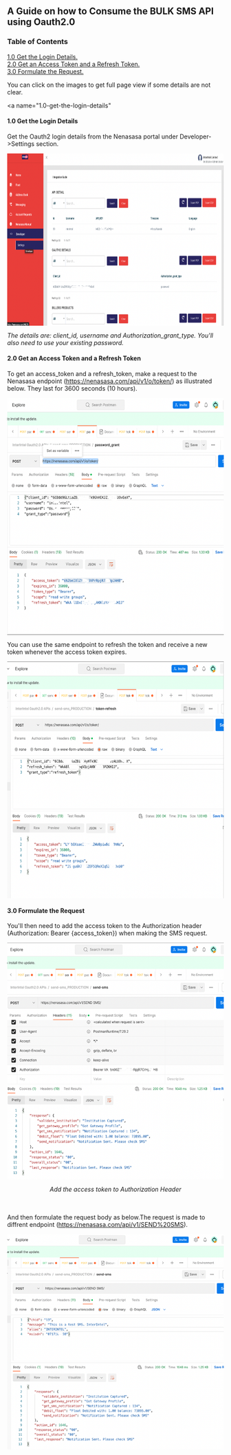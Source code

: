 ## A Guide on how to Consume the BULK SMS API using Oauth2.0 ##

### Table of Contents
[1.0 Get the Login Details.](#1.0-get-the-login-details)  
[2.0 Get an Access Token and a Refresh Token.](#2.0-get-an-access-token-and-a-refresh-token)  
[3.0 Formulate the Request.](#3.0-formulate-the-request)


You can click on the images to get full page view if some details are not clear.

<a name="1.0-get-the-login-details"
 #### 1.0 Get the Login Details #####
</a>

Get the Oauth2 login details from the Nenasasa portal under Developer->Settings section. 

<p align="center">
<img src="images/nenasasa_portal.png" width="700px" height="400px" alt="Nenasasa Portal" style="display:block;margin-left:auto;margin-right:auto;">

</p>
<div class="center"><i>The details are: client_id, username and Authorization_grant_type. You'll also need to use your existing password.</i></div>


#### 2.0 Get an Access Token and a Refresh Token ####
To get an access_token and a refresh_token, make a request to the Nenasasa endpoint (https://nenasasa.com/api/v1/o/token/) as illustrated below. They last for 3600 seconds (10 hours). 
<p align="center">
<img src="images/get_access_token.png"  width="700px" height="550px" alt="Get Access Token"  style="display:block; margin-left:auto; margin-right:auto;">
</p>

You can use the same endpoint to refresh the token and receive a new token whenever the access token expires.
<p align="center">
<img src="images/refresh_token.png" width="700px" height="550px" style="display:block; margin-left:auto; margin-right:auto;" alt="Refresh Token">
</p>

#### 3.0 Formulate the Request ####
You'll then need to add the access token to the Authorization header (Authorization: Bearer {access_token}) when making the SMS request.
<p align="center">
 <img src="images/configure_token.png" width="700px" height="550px" style="display:block; margin-left:auto; margin-right:auto;" alt="Add access token to Authorization Header">
</p>
 <div align="center"> <i>Add the access token to Authorization Header </i></div>
 <br></br>  
 
 And then formulate the request body as below.The request is made to diffrent endpoint (https://nenasasa.com/api/v1/SEND%20SMS).
 <p align="center">
 <img src="images/send_bulk_sms.png" width="700px" height="500px" style="display:block; margin-left:auto; margin-right:auto;" alt="Send SMS using SEND SMS endpoint">
 <p>

